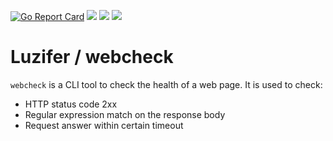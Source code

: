 [![Go Report Card](https://goreportcard.com/badge/github.com/Luzifer/webcheck)](https://goreportcard.com/report/github.com/Luzifer/webcheck)
![](https://badges.fyi/github/license/Luzifer/webcheck)
![](https://badges.fyi/github/downloads/Luzifer/webcheck)
![](https://badges.fyi/github/latest-release/Luzifer/webcheck)

# Luzifer / webcheck

`webcheck` is a CLI tool to check the health of a web page. It is used to check:

- HTTP status code 2xx
- Regular expression match on the response body
- Request answer within certain timeout
